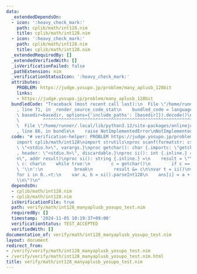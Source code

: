 ```yaml
---
data:
  _extendedDependsOn:
  - icon: ':heavy_check_mark:'
    path: cplib/math/int128.nim
    title: cplib/math/int128.nim
  - icon: ':heavy_check_mark:'
    path: cplib/math/int128.nim
    title: cplib/math/int128.nim
  _extendedRequiredBy: []
  _extendedVerifiedWith: []
  _isVerificationFailed: false
  _pathExtension: nim
  _verificationStatusIcon: ':heavy_check_mark:'
  attributes:
    PROBLEM: https://judge.yosupo.jp/problem/many_aplusb_128bit
    links:
    - https://judge.yosupo.jp/problem/many_aplusb_128bit
  bundledCode: "Traceback (most recent call last):\n  File \"/home/runner/.local/lib/python3.12/site-packages/onlinejudge_verify/documentation/build.py\"\
    , line 71, in _render_source_code_stat\n    bundled_code = language.bundle(stat.path,\
    \ basedir=basedir, options={'include_paths': [basedir]}).decode()\n          \
    \         ^^^^^^^^^^^^^^^^^^^^^^^^^^^^^^^^^^^^^^^^^^^^^^^^^^^^^^^^^^^^^^^^^^^^^^^^^^^^^^^^^\n\
    \  File \"/home/runner/.local/lib/python3.12/site-packages/onlinejudge_verify/languages/nim.py\"\
    , line 86, in bundle\n    raise NotImplementedError\nNotImplementedError\n"
  code: "# verification-helper: PROBLEM https://judge.yosupo.jp/problem/many_aplusb_128bit\n\
    import cplib/math/int128\nimport strutils\nproc scanf(formatstr: cstring){.header:\
    \ \"<stdio.h>\", varargs.}\nproc getchar(): char {.importc: \"getchar_unlocked\"\
    , header: \"<stdio.h>\", discardable.}\nproc ii(): int {.inline.} = scanf(\"%lld\\\
    n\", addr result)\nproc si(): string {.inline.} =\n    result = \"\"\n    var\
    \ c: char\n    while true:\n        c = getchar()\n        if c == ' ' or c ==\
    \ '\\n':\n            break\n        result &= c\n\nvar t = ii()\nvar ans = newSeq[Int128](t)\n\
    for i in 0..<t:\n    var a, b = si().parseInt128\n    ans[i] = a + b\necho ans.join(\"\
    \\n\")\n"
  dependsOn:
  - cplib/math/int128.nim
  - cplib/math/int128.nim
  isVerificationFile: true
  path: verify/math/int128_manyaplusb_yosupo_test.nim
  requiredBy: []
  timestamp: '2024-11-05 10:19:37+09:00'
  verificationStatus: TEST_ACCEPTED
  verifiedWith: []
documentation_of: verify/math/int128_manyaplusb_yosupo_test.nim
layout: document
redirect_from:
- /verify/verify/math/int128_manyaplusb_yosupo_test.nim
- /verify/verify/math/int128_manyaplusb_yosupo_test.nim.html
title: verify/math/int128_manyaplusb_yosupo_test.nim
---
```


